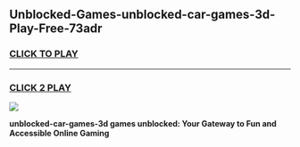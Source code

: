 
## Unblocked-Games-unblocked-car-games-3d-Play-Free-73adr
<h3>
<a href="https://premium76.site?title=unblocked-car-games-3d&ref=17A">CLICK TO PLAY</a></h3>
<hr>

<h3>
<a href="https://premium76.site?title=unblocked-car-games-3d&ref=17A">CLICK 2 PLAY</a>
  
</h3>

<a href="https://premium76.site?title=unblocked-car-games-3d&ref=17A"><img src="https://clearcache.store/games.png"></a>


**unblocked-car-games-3d games unblocked: Your Gateway to Fun and Accessible Online Gaming**
